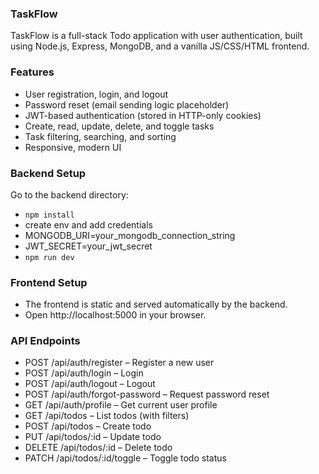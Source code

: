 ### TaskFlow
TaskFlow is a full-stack Todo application with user authentication, built using Node.js, Express, MongoDB, and a vanilla JS/CSS/HTML frontend.

### Features
- User registration, login, and logout
- Password reset (email sending logic placeholder)
- JWT-based authentication (stored in HTTP-only cookies)
- Create, read, update, delete, and toggle tasks
- Task filtering, searching, and sorting
- Responsive, modern UI


### Backend Setup
Go to the backend directory:

- `npm install`
- create env and add credentials
- MONGODB_URI=your_mongodb_connection_string
- JWT_SECRET=your_jwt_secret
- `npm run dev`

### Frontend Setup
- The frontend is static and served automatically by the backend.
- Open http://localhost:5000 in your browser.

### API Endpoints
- POST /api/auth/register – Register a new user
- POST /api/auth/login – Login
- POST /api/auth/logout – Logout
- POST /api/auth/forgot-password – Request password reset
- GET /api/auth/profile – Get current user profile
- GET /api/todos – List todos (with filters)
- POST /api/todos – Create todo
- PUT /api/todos/:id – Update todo
- DELETE /api/todos/:id – Delete todo
- PATCH /api/todos/:id/toggle – Toggle todo status

